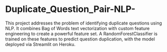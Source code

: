 # Duplicate_Question_Pair-NLP-
This project addresses the problem of identifying duplicate questions using NLP. It combines Bag of Words text vectorization with custom feature engineering to create a powerful feature set. A RandomForestClassifier is trained on these features to predict question duplication, with the model deployed via Streamlit on Heroku.
